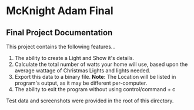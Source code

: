 # McKnight Adam Final
## Final Project Documentation

This project contains the following features...
1. The ability to create a Light and Show it's details.
2. Calculate the total number of watts your home will use, based upon the average wattage of Christmas Lights and lights needed.
3. Export this data to a binary file. **Note:** The Location will be listed in program's output, as it may be different per-computer.
4. The ability to exit the program without using control/command + c

Test data and screenshots were provided in the root of this directory.

